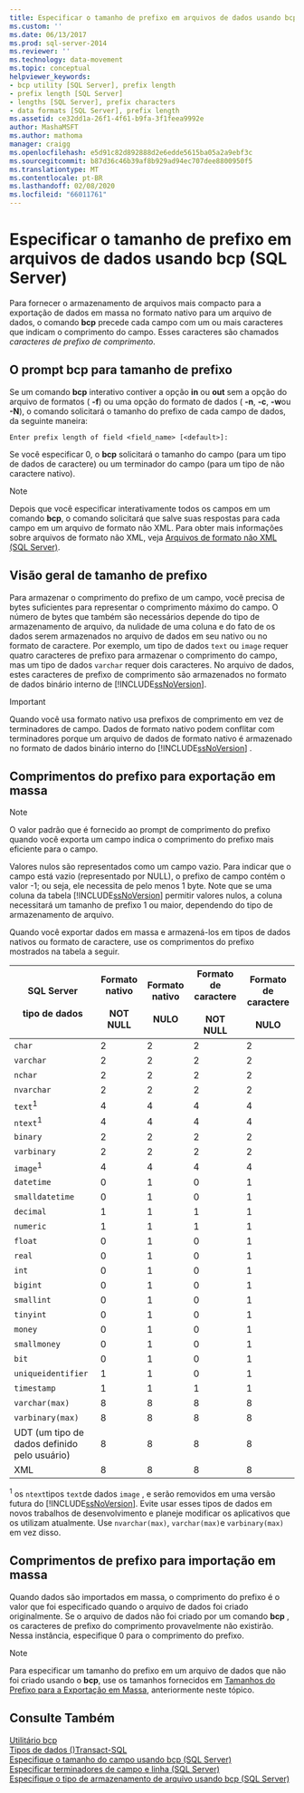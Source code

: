 ```yaml
---
title: Especificar o tamanho de prefixo em arquivos de dados usando bcp (SQL Server) | Microsoft Docs
ms.custom: ''
ms.date: 06/13/2017
ms.prod: sql-server-2014
ms.reviewer: ''
ms.technology: data-movement
ms.topic: conceptual
helpviewer_keywords:
- bcp utility [SQL Server], prefix length
- prefix length [SQL Server]
- lengths [SQL Server], prefix characters
- data formats [SQL Server], prefix length
ms.assetid: ce32dd1a-26f1-4f61-b9fa-3f1feea9992e
author: MashaMSFT
ms.author: mathoma
manager: craigg
ms.openlocfilehash: e5d91c82d892888d2e6edde5615ba05a2a9ebf3c
ms.sourcegitcommit: b87d36c46b39af8b929ad94ec707dee8800950f5
ms.translationtype: MT
ms.contentlocale: pt-BR
ms.lasthandoff: 02/08/2020
ms.locfileid: "66011761"
---
```

# <a name="specify-prefix-length-in-data-files-by-using-bcp-sql-server"></a>Especificar o tamanho de prefixo em arquivos de dados usando bcp (SQL Server)
  Para fornecer o armazenamento de arquivos mais compacto para a exportação de dados em massa no formato nativo para um arquivo de dados, o comando **bcp** precede cada campo com um ou mais caracteres que indicam o comprimento do campo. Esses caracteres são chamados *caracteres de prefixo de comprimento*.  
  
## <a name="the-bcp-prompt-for-prefix-length"></a>O prompt bcp para tamanho de prefixo  
 Se um comando **bcp** interativo contiver a opção **in** ou **out** sem a opção do arquivo de formatos ( **-f**) ou uma opção do formato de dados ( **-n**, **-c**, **-w**ou **-N**), o comando solicitará o tamanho do prefixo de cada campo de dados, da seguinte maneira:  
  
 `Enter prefix length of field <field_name> [<default>]:`  
  
 Se você especificar 0, o **bcp** solicitará o tamanho do campo (para um tipo de dados de caractere) ou um terminador do campo (para um tipo de não caractere nativo).  
  
> [!NOTE]  
>  Depois que você especificar interativamente todos os campos em um comando **bcp**, o comando solicitará que salve suas respostas para cada campo em um arquivo de formato não XML. Para obter mais informações sobre arquivos de formato não XML, veja [Arquivos de formato não XML &#40;SQL Server&#41;](xml-format-files-sql-server.md).  
  
## <a name="overview-of-prefix-length"></a>Visão geral de tamanho de prefixo  
 Para armazenar o comprimento do prefixo de um campo, você precisa de bytes suficientes para representar o comprimento máximo do campo. O número de bytes que também são necessários depende do tipo de armazenamento de arquivo, da nulidade de uma coluna e do fato de os dados serem armazenados no arquivo de dados em seu nativo ou no formato de caractere. Por exemplo, um tipo de dados `text` ou `image` requer quatro caracteres de prefixo para armazenar o comprimento do campo, mas um tipo de dados `varchar` requer dois caracteres. No arquivo de dados, estes caracteres de prefixo de comprimento são armazenados no formato de dados binário interno de [!INCLUDE[ssNoVersion](../../includes/ssnoversion-md.md)].  
  
> [!IMPORTANT]  
>  Quando você usa formato nativo usa prefixos de comprimento em vez de terminadores de campo. Dados de formato nativo podem conflitar com terminadores porque um arquivo de dados de formato nativo é armazenado no formato de dados binário interno do [!INCLUDE[ssNoVersion](../../includes/ssnoversion-md.md)] .  
  
##  <a name="PrefixLengthsExport"></a> Comprimentos do prefixo para exportação em massa  
  
> [!NOTE]  
>  O valor padrão que é fornecido ao prompt de comprimento do prefixo quando você exporta um campo indica o comprimento do prefixo mais eficiente para o campo.  
  
 Valores nulos são representados como um campo vazio. Para indicar que o campo está vazio (representado por NULL), o prefixo de campo contém o valor -1; ou seja, ele necessita de pelo menos 1 byte. Note que se uma coluna da tabela [!INCLUDE[ssNoVersion](../../includes/ssnoversion-md.md)] permitir valores nulos, a coluna necessitará um tamanho de prefixo 1 ou maior, dependendo do tipo de armazenamento de arquivo.  
  
 Quando você exportar dados em massa e armazená-los em tipos de dados nativos ou formato de caractere, use os comprimentos do prefixo mostrados na tabela a seguir.  
  
|SQL Server<br /><br /> tipo de dados|Formato nativo<br /><br /> NOT NULL|Formato nativo<br /><br /> NULO|Formato de caractere<br /><br /> NOT NULL|Formato de caractere<br /><br /> NULO|  
|------------------------------|--------------------------------|----------------------------|-----------------------------------|-------------------------------|  
|`char`|2|2|2|2|  
|`varchar`|2|2|2|2|  
|`nchar`|2|2|2|2|  
|`nvarchar`|2|2|2|2|  
|`text`<sup>1</sup>|4|4|4|4|  
|`ntext`<sup>1</sup>|4|4|4|4|  
|`binary`|2|2|2|2|  
|`varbinary`|2|2|2|2|  
|`image`<sup>1</sup>|4|4|4|4|  
|`datetime`|0|1|0|1|  
|`smalldatetime`|0|1|0|1|  
|`decimal`|1|1|1|1|  
|`numeric`|1|1|1|1|  
|`float`|0|1|0|1|  
|`real`|0|1|0|1|  
|`int`|0|1|0|1|  
|`bigint`|0|1|0|1|  
|`smallint`|0|1|0|1|  
|`tinyint`|0|1|0|1|  
|`money`|0|1|0|1|  
|`smallmoney`|0|1|0|1|  
|`bit`|0|1|0|1|  
|`uniqueidentifier`|1|1|0|1|  
|`timestamp`|1|1|1|1|  
|`varchar(max)`|8|8|8|8|  
|`varbinary(max)`|8|8|8|8|  
|UDT (um tipo de dados definido pelo usuário)|8|8|8|8|  
|XML|8|8|8|8|  
  
 <sup>1</sup> os `ntext`tipos `text`de dados `image` , e serão removidos em uma versão futura do [!INCLUDE[ssNoVersion](../../includes/ssnoversion-md.md)]. Evite usar esses tipos de dados em novos trabalhos de desenvolvimento e planeje modificar os aplicativos que os utilizam atualmente. Use `nvarchar(max)`, `varchar(max)`e `varbinary(max)` em vez disso.  
  
##  <a name="PrefixLengthsImport"></a>Comprimentos de prefixo para importação em massa  
 Quando dados são importados em massa, o comprimento do prefixo é o valor que foi especificado quando o arquivo de dados foi criado originalmente. Se o arquivo de dados não foi criado por um comando **bcp** , os caracteres de prefixo do comprimento provavelmente não existirão. Nessa instância, especifique 0 para o comprimento do prefixo.  
  
> [!NOTE]  
>  Para especificar um tamanho do prefixo em um arquivo de dados que não foi criado usando o **bcp**, use os tamanhos fornecidos em [Tamanhos do Prefixo para a Exportação em Massa](#PrefixLengthsExport), anteriormente neste tópico.  
  
## <a name="see-also"></a>Consulte Também  
 [Utilitário bcp](../../tools/bcp-utility.md)   
 [Tipos de dados &#40;&#41;Transact-SQL](/sql/t-sql/data-types/data-types-transact-sql)   
 [Especifique o tamanho do campo usando bcp &#40;SQL Server&#41;](specify-field-length-by-using-bcp-sql-server.md)   
 [Especificar terminadores de campo e linha &#40;SQL Server&#41;](specify-field-and-row-terminators-sql-server.md)   
 [Especifique o tipo de armazenamento de arquivo usando bcp &#40;SQL Server&#41;](specify-file-storage-type-by-using-bcp-sql-server.md)  
  
  
